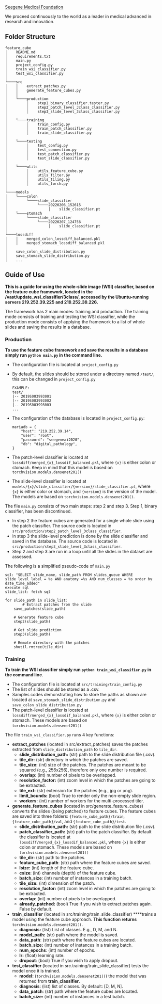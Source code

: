 [Seegene Medical Foundation](https://pr.seegenemedical.com/)

We proceed continuously to the world as a leader in medical advanced in research and innovation.

## Folder Structure
```
feature_cube
│    README.md
│    requirements.txt
│    main.py
│    project_config.py
│    train_wsi_classifier.py
│    test_wsi_classifier.py
│
└────src
│    │    extract_patches.py
│    │    generate_feature_cubes.py
│    │
│    └────production
│         │    step1_binary_classifier.tester.py
│         │    step2_patch_level_3class_classifier.py
│         │    step3_slide_level_3class_classifier.py
│    
│    └────training
│         │    train_config.py
│         │    train_patch_classifier.py
│         │    train_slide_classifier.py
│    
│    └────testing
│         │    test_config.py
│         │    test_connection.py
│         │    test_patch_classifier.py
│         │    test_slide_classifier.py
│    
│    └────utils
│         │    utils_feature_cube.py
│         │    utils_filter.py
│         │    utils_tiling.py
│         │    utils_torch.py
│
└────models
│    └────colon
│         └────slide_classifier
│              └────20220206_152615
│                   │    slide_classifier.pt
│    └────stomach
│         └────slide_classifier
│              └────20220207_124756
│                   │    slide_classifier.pt
│
└────lossdiff
│    │    merged_colon_lossdiff_balanced.pkl
│    │    merged_stomach_lossdiff_balanced.pkl
│
│    save_colon_slide_distribution.py
│    save_stomach_slide_distribution.py
│    ...
```
 ## Guide of Use
**This is a guide for using the whole-slide image (WSI) classifier, based on the feature cube framework, located in the /vast/update_wsi_classifier/3class/, accessed by the Ubuntu-running servers 219.252.39.225 and 219.252.39.226.**

The framework has 2 main modes: training and production. The training mode consists of training and testing the WSI classifier, while the production mode consists of applying the framework to a list of whole slides and saving the results in a database.
### Production

**To use the feature cube framework and save the results in a database simply run `python main.py` in the command line.**

- The configuration file is located at `project_config.py`
- By default, the slides should be stored under a directory named `/test/`, this can be changed in `project_config.py`
    
    ```
    EXAMPLE:
    test/
    |-- 2019S003993001
    |-- 2019S003993002
    |-- 2019S003993003
    ...
    ```
    
- The configuration of the database is located in `project_config.py`:
    
    ```
    mariadb = {
        "host": "219.252.39.14",
        "user": "root",
        "password": "seegeneai2020",
        "db": "digital_pathology",
    }
    ```
    
- The patch-level classifier is located at `lossdiff/merged_{x}_lossdif_balanced.pkl`, where `{x}` is either colon or stomach. Keep in mind that this model is based on `torchvision.models.densenet201()`
- The slide-level classifier is located at `models/{x}/slide_classifier/{version}/slide_classifier.pt`, where `{x}` is either color or stomach, and `{version}` is the version of the model. The models are based on `torchvision.models.densenet201()`.

The file `main.py` consists of two main steps: step 2 and step 3. Step 1, binary classifier, has been discontinued.

- In step 2 the feature cubes are generated for a single whole slide using the patch classifier. The source code is located in `src/production/step2_patch_level_3class_classifier`.
- In step 3 the slide-level prediction is done by the slide classifier and saved in the database. The source code is located in `src/production/step3_slide_level_3class_classifier`.
- Step 2 and step 3 are run in a loop until all the slides in the dataset are assessed.

The following is a simplified pseudo-code of `main.py` 

```
sql: "SELECT slide_name, slide_path FROM slides_queue WHERE slide_level_label = %s AND anatomy =%s AND num_classes = %s order by date_time_added"
execute sql
slide_list: fetch sql

for slide_path in slide_list:
		# Extract patches from the slide
    save_patches(slide_path)

    # Generate feature cube
    step2(slide_path)

    # Get slide prediction
    step3(slide_path)

    # Remote directory with the patches
    shutil.rmtree(tile_dir)
```

### Training

**To train the WSI classifier simply run `python train_wsi_classifier.py` in the command line**. 

- The configuration file is located at `src/training/train_config.py`
- The list of slides should be stored as a .csv.    
- Samples codes demonstrating how to store the paths as shown are located at `save_stomach_slide_distribution.py` and `save_colon_slide_distribution.py`
- The patch-level classifier is located at `lossdiff/merged_{x}_lossdif_balanced.pkl`, where `{x}` is either colon or stomach. These models are based on `torchvision.models.densenet201()`

The file `train_wsi_classifier.py` runs 4 key functions:

- **extract_patches** (located in src/extract_patches) saves the patches extracted from `slide_distribution_path` to `tile_dir`.
    - **slide_distribution_path:** (str) path to the slide distribution file (.csv).
    - **tile_dir:** (str) directory in which the patches are saved.
    - **tile_size:** (int) size of the patches. The patches are meant to be squared (e.g., 256x256), therefore only one number is required.
    - **overlap**: (int) number of pixels to be overlapped.
    - **resolution_factor:** (int) zoom level in which the patches are going to be extracted.
    - **tile_ext:** (str) extension for the patches (e.g., jpg or png).
    - **limit_bounds:** (bool) True to render only the non-empty slide region.
    - **workers:** (int) number of workers for the multi-processed tiler.
- **generate_feature_cubes** (located in src/generate_feature_cubes) converts the slides (being patched) to feature cubes. The feature cubes are saved into three folders: `{feature_cube_path}/train`, `{feature_cube_path}/val`, and `{feature_cube_path}/test`.
    - **slide_distribution_path:** (str) path to the slide distribution file (.csv).
    - **patch_classifier_path:** (str) path to the patch classifier. By default the classifier is located at `lossdiff/merged_{x}_lossdif_balanced.pkl`, where `{x}` is either colon or stomach. These models are based on `torchvision.models.densenet201()`
    - **tile_dir:** (str) path to the patches.
    - **feature_cube_path**: (str) path where the feature cubes are saved.
    - **lsize:** (int) length of the feature cube.
    - **csize**: (int) channels (depth) of the feature cube.
    - **batch_size**: (int) number of instances in a training batch.
    - **tile_size:** (int) dimension of the patch.
    - **resolution_factor:** (int) zoom level in which the patches are going to be extracted.
    - **overlap**: (int) number of pixels to be overlapped.
    - **already_patched:** (bool) True if you wish to extract patches again. False by default.
- **train_classifier** (located in src/training/train_slide_classifier) ****trains a model using the feature cube approach. **This function returns** `torchvision.models.densenet201()`.
    - **diagnosis:** (list) List of classes. E.g., D, M, and N.
    - **model_path:** (str) path where the model is saved.
    - **data_path:** (str) path where the feature cubes are located.
    - **batch_size:** (int) number of instances in a training batch.
    - **num_epochs**: (int) number of epochs.
    - **lr:** (float) learning rate.
    - **dropout**: (bool) True if you wish to apply dropout.
- **test_classifier** (located in src.training/train_slide_classifier) tests the model once it is trained.
    - **model:** (`torchvision.models.densenet201()`) the model that was returned from **train_classifier**.
    - **diagnosis**: (list) list of classes. By default: [D, M, N].
    - **data_patch**: (str) path where the feature cubes are located.
    - **batch_size:** (int) number of instances in a test batch.

